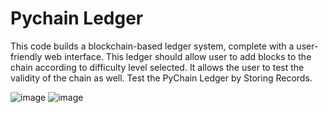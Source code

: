# Pychain Ledger
This code builds a blockchain-based ledger system, complete with a user-friendly web interface. This ledger should allow user to add blocks to the chain according to difficulty level selected. It allows the user to test the validity of the chain as well. 
Test the PyChain Ledger by Storing Records.

![image](https://user-images.githubusercontent.com/99621040/179044691-90edf29f-be44-407a-b2a2-c25f4e7dc131.png)
![image](https://user-images.githubusercontent.com/99621040/179045034-e2ba139b-5acc-41d5-a63d-f980c5a83dd0.png)




